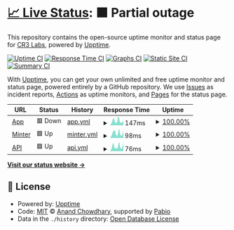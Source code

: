 # [📈 Live Status](https://status.op.xyz): <!--live status--> **🟧 Partial outage**

This repository contains the open-source uptime monitor and status page for [CR3 Labs](https://cr3labs.com), powered by [Upptime](https://github.com/upptime/upptime).

[![Uptime CI](https://github.com/cr3labs/other-page-status/workflows/Uptime%20CI/badge.svg)](https://github.com/cr3labs/other-page-status/actions?query=workflow%3A%22Uptime+CI%22)
[![Response Time CI](https://github.com/cr3labs/other-page-status/workflows/Response%20Time%20CI/badge.svg)](https://github.com/cr3labs/other-page-status/actions?query=workflow%3A%22Response+Time+CI%22)
[![Graphs CI](https://github.com/cr3labs/other-page-status/workflows/Graphs%20CI/badge.svg)](https://github.com/cr3labs/other-page-status/actions?query=workflow%3A%22Graphs+CI%22)
[![Static Site CI](https://github.com/cr3labs/other-page-status/workflows/Static%20Site%20CI/badge.svg)](https://github.com/cr3labs/other-page-status/actions?query=workflow%3A%22Static+Site+CI%22)
[![Summary CI](https://github.com/cr3labs/other-page-status/workflows/Summary%20CI/badge.svg)](https://github.com/cr3labs/other-page-status/actions?query=workflow%3A%22Summary+CI%22)

With [Upptime](https://upptime.js.org), you can get your own unlimited and free uptime monitor and status page, powered entirely by a GitHub repository. We use [Issues](https://github.com/cr3labs/other-page-status/issues) as incident reports, [Actions](https://github.com/cr3labs/other-page-status/actions) as uptime monitors, and [Pages](https://status.op.xyz) for the status page.

<!--start: status pages-->
<!-- This summary is generated by Upptime (https://github.com/upptime/upptime) -->
<!-- Do not edit this manually, your changes will be overwritten -->
<!-- prettier-ignore -->
| URL | Status | History | Response Time | Uptime |
| --- | ------ | ------- | ------------- | ------ |
| <img alt="" src="https://icons.duckduckgo.com/ip3/api.op.xyz.ico" height="13"> [App](https://api.op.xyz/core/v0/health) | 🟥 Down | [app.yml](https://github.com/op-xyz/status/commits/HEAD/history/app.yml) | <details><summary><img alt="Response time graph" src="./graphs/app/response-time-week.png" height="20"> 147ms</summary><br><a href="https://status.op.xyz/history/app"><img alt="Response time 147" src="https://img.shields.io/endpoint?url=https%3A%2F%2Fraw.githubusercontent.com%2Fop-xyz%2Fstatus%2FHEAD%2Fapi%2Fapp%2Fresponse-time.json"></a><br><a href="https://status.op.xyz/history/app"><img alt="24-hour response time 167" src="https://img.shields.io/endpoint?url=https%3A%2F%2Fraw.githubusercontent.com%2Fop-xyz%2Fstatus%2FHEAD%2Fapi%2Fapp%2Fresponse-time-day.json"></a><br><a href="https://status.op.xyz/history/app"><img alt="7-day response time 147" src="https://img.shields.io/endpoint?url=https%3A%2F%2Fraw.githubusercontent.com%2Fop-xyz%2Fstatus%2FHEAD%2Fapi%2Fapp%2Fresponse-time-week.json"></a><br><a href="https://status.op.xyz/history/app"><img alt="30-day response time 147" src="https://img.shields.io/endpoint?url=https%3A%2F%2Fraw.githubusercontent.com%2Fop-xyz%2Fstatus%2FHEAD%2Fapi%2Fapp%2Fresponse-time-month.json"></a><br><a href="https://status.op.xyz/history/app"><img alt="1-year response time 147" src="https://img.shields.io/endpoint?url=https%3A%2F%2Fraw.githubusercontent.com%2Fop-xyz%2Fstatus%2FHEAD%2Fapi%2Fapp%2Fresponse-time-year.json"></a></details> | <details><summary><a href="https://status.op.xyz/history/app">100.00%</a></summary><a href="https://status.op.xyz/history/app"><img alt="All-time uptime 100.00%" src="https://img.shields.io/endpoint?url=https%3A%2F%2Fraw.githubusercontent.com%2Fop-xyz%2Fstatus%2FHEAD%2Fapi%2Fapp%2Fuptime.json"></a><br><a href="https://status.op.xyz/history/app"><img alt="24-hour uptime 100.00%" src="https://img.shields.io/endpoint?url=https%3A%2F%2Fraw.githubusercontent.com%2Fop-xyz%2Fstatus%2FHEAD%2Fapi%2Fapp%2Fuptime-day.json"></a><br><a href="https://status.op.xyz/history/app"><img alt="7-day uptime 100.00%" src="https://img.shields.io/endpoint?url=https%3A%2F%2Fraw.githubusercontent.com%2Fop-xyz%2Fstatus%2FHEAD%2Fapi%2Fapp%2Fuptime-week.json"></a><br><a href="https://status.op.xyz/history/app"><img alt="30-day uptime 100.00%" src="https://img.shields.io/endpoint?url=https%3A%2F%2Fraw.githubusercontent.com%2Fop-xyz%2Fstatus%2FHEAD%2Fapi%2Fapp%2Fuptime-month.json"></a><br><a href="https://status.op.xyz/history/app"><img alt="1-year uptime 100.00%" src="https://img.shields.io/endpoint?url=https%3A%2F%2Fraw.githubusercontent.com%2Fop-xyz%2Fstatus%2FHEAD%2Fapi%2Fapp%2Fuptime-year.json"></a></details>
| <img alt="" src="https://icons.duckduckgo.com/ip3/api.op.xyz.ico" height="13"> [Minter](https://api.op.xyz/v1/health/blockchain) | 🟩 Up | [minter.yml](https://github.com/op-xyz/status/commits/HEAD/history/minter.yml) | <details><summary><img alt="Response time graph" src="./graphs/minter/response-time-week.png" height="20"> 98ms</summary><br><a href="https://status.op.xyz/history/minter"><img alt="Response time 98" src="https://img.shields.io/endpoint?url=https%3A%2F%2Fraw.githubusercontent.com%2Fop-xyz%2Fstatus%2FHEAD%2Fapi%2Fminter%2Fresponse-time.json"></a><br><a href="https://status.op.xyz/history/minter"><img alt="24-hour response time 148" src="https://img.shields.io/endpoint?url=https%3A%2F%2Fraw.githubusercontent.com%2Fop-xyz%2Fstatus%2FHEAD%2Fapi%2Fminter%2Fresponse-time-day.json"></a><br><a href="https://status.op.xyz/history/minter"><img alt="7-day response time 98" src="https://img.shields.io/endpoint?url=https%3A%2F%2Fraw.githubusercontent.com%2Fop-xyz%2Fstatus%2FHEAD%2Fapi%2Fminter%2Fresponse-time-week.json"></a><br><a href="https://status.op.xyz/history/minter"><img alt="30-day response time 98" src="https://img.shields.io/endpoint?url=https%3A%2F%2Fraw.githubusercontent.com%2Fop-xyz%2Fstatus%2FHEAD%2Fapi%2Fminter%2Fresponse-time-month.json"></a><br><a href="https://status.op.xyz/history/minter"><img alt="1-year response time 98" src="https://img.shields.io/endpoint?url=https%3A%2F%2Fraw.githubusercontent.com%2Fop-xyz%2Fstatus%2FHEAD%2Fapi%2Fminter%2Fresponse-time-year.json"></a></details> | <details><summary><a href="https://status.op.xyz/history/minter">100.00%</a></summary><a href="https://status.op.xyz/history/minter"><img alt="All-time uptime 100.00%" src="https://img.shields.io/endpoint?url=https%3A%2F%2Fraw.githubusercontent.com%2Fop-xyz%2Fstatus%2FHEAD%2Fapi%2Fminter%2Fuptime.json"></a><br><a href="https://status.op.xyz/history/minter"><img alt="24-hour uptime 100.00%" src="https://img.shields.io/endpoint?url=https%3A%2F%2Fraw.githubusercontent.com%2Fop-xyz%2Fstatus%2FHEAD%2Fapi%2Fminter%2Fuptime-day.json"></a><br><a href="https://status.op.xyz/history/minter"><img alt="7-day uptime 100.00%" src="https://img.shields.io/endpoint?url=https%3A%2F%2Fraw.githubusercontent.com%2Fop-xyz%2Fstatus%2FHEAD%2Fapi%2Fminter%2Fuptime-week.json"></a><br><a href="https://status.op.xyz/history/minter"><img alt="30-day uptime 100.00%" src="https://img.shields.io/endpoint?url=https%3A%2F%2Fraw.githubusercontent.com%2Fop-xyz%2Fstatus%2FHEAD%2Fapi%2Fminter%2Fuptime-month.json"></a><br><a href="https://status.op.xyz/history/minter"><img alt="1-year uptime 100.00%" src="https://img.shields.io/endpoint?url=https%3A%2F%2Fraw.githubusercontent.com%2Fop-xyz%2Fstatus%2FHEAD%2Fapi%2Fminter%2Fuptime-year.json"></a></details>
| <img alt="" src="https://icons.duckduckgo.com/ip3/api.op.xyz.ico" height="13"> [API](https://api.op.xyz/v1/health) | 🟩 Up | [api.yml](https://github.com/op-xyz/status/commits/HEAD/history/api.yml) | <details><summary><img alt="Response time graph" src="./graphs/api/response-time-week.png" height="20"> 76ms</summary><br><a href="https://status.op.xyz/history/api"><img alt="Response time 76" src="https://img.shields.io/endpoint?url=https%3A%2F%2Fraw.githubusercontent.com%2Fop-xyz%2Fstatus%2FHEAD%2Fapi%2Fapi%2Fresponse-time.json"></a><br><a href="https://status.op.xyz/history/api"><img alt="24-hour response time 139" src="https://img.shields.io/endpoint?url=https%3A%2F%2Fraw.githubusercontent.com%2Fop-xyz%2Fstatus%2FHEAD%2Fapi%2Fapi%2Fresponse-time-day.json"></a><br><a href="https://status.op.xyz/history/api"><img alt="7-day response time 76" src="https://img.shields.io/endpoint?url=https%3A%2F%2Fraw.githubusercontent.com%2Fop-xyz%2Fstatus%2FHEAD%2Fapi%2Fapi%2Fresponse-time-week.json"></a><br><a href="https://status.op.xyz/history/api"><img alt="30-day response time 76" src="https://img.shields.io/endpoint?url=https%3A%2F%2Fraw.githubusercontent.com%2Fop-xyz%2Fstatus%2FHEAD%2Fapi%2Fapi%2Fresponse-time-month.json"></a><br><a href="https://status.op.xyz/history/api"><img alt="1-year response time 76" src="https://img.shields.io/endpoint?url=https%3A%2F%2Fraw.githubusercontent.com%2Fop-xyz%2Fstatus%2FHEAD%2Fapi%2Fapi%2Fresponse-time-year.json"></a></details> | <details><summary><a href="https://status.op.xyz/history/api">100.00%</a></summary><a href="https://status.op.xyz/history/api"><img alt="All-time uptime 100.00%" src="https://img.shields.io/endpoint?url=https%3A%2F%2Fraw.githubusercontent.com%2Fop-xyz%2Fstatus%2FHEAD%2Fapi%2Fapi%2Fuptime.json"></a><br><a href="https://status.op.xyz/history/api"><img alt="24-hour uptime 100.00%" src="https://img.shields.io/endpoint?url=https%3A%2F%2Fraw.githubusercontent.com%2Fop-xyz%2Fstatus%2FHEAD%2Fapi%2Fapi%2Fuptime-day.json"></a><br><a href="https://status.op.xyz/history/api"><img alt="7-day uptime 100.00%" src="https://img.shields.io/endpoint?url=https%3A%2F%2Fraw.githubusercontent.com%2Fop-xyz%2Fstatus%2FHEAD%2Fapi%2Fapi%2Fuptime-week.json"></a><br><a href="https://status.op.xyz/history/api"><img alt="30-day uptime 100.00%" src="https://img.shields.io/endpoint?url=https%3A%2F%2Fraw.githubusercontent.com%2Fop-xyz%2Fstatus%2FHEAD%2Fapi%2Fapi%2Fuptime-month.json"></a><br><a href="https://status.op.xyz/history/api"><img alt="1-year uptime 100.00%" src="https://img.shields.io/endpoint?url=https%3A%2F%2Fraw.githubusercontent.com%2Fop-xyz%2Fstatus%2FHEAD%2Fapi%2Fapi%2Fuptime-year.json"></a></details>

<!--end: status pages-->

[**Visit our status website →**](https://status.op.xyz)

## 📄 License

- Powered by: [Upptime](https://github.com/upptime/upptime)
- Code: [MIT](./LICENSE) © [Anand Chowdhary](https://anandchowdhary.com), supported by [Pabio](https://pabio.com)
- Data in the `./history` directory: [Open Database License](https://opendatacommons.org/licenses/odbl/1-0/)
